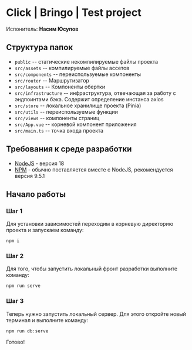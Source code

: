 # Click | Bringo | Test project

Испонитель: **Насим Юсупов**

## Структура папок

- `public` -- статические некомпилируемые файлы проекта
- `src/assets` -- компилируемые файлы ассетов
- `src/components` -- переиспользуемые компоненты
- `src/router` -- Маршрутизатор
- `src/layouts` -- Компоненты обертки
- `src/infrastructure` -- инфраструктура, отвечающая за работу с эндпоинтами бэка. Содержит определение инстанса axios
- `src/store` -- локальное хранилище проекта (Pinia)
- `src/utils` -- переиспользуемые функции
- `src/views` -- компоненты страниц
- `src/App.vue` -- корневой компонент приложения
- `src/main.ts` -- точка входа проекта

## Требования к среде разработки

- [NodeJS](https://nodejs.org/) - версия 18
- [NPM](https://www.npmjs.com/) - обычно поставляется вместе с NodeJS, рекомендуется версия 9.5.1


## Начало работы

### Шаг 1

Для установки зависимостей переходим в корневую директорию проекта и запускаем команду:

```sh
npm i
```

### Шаг 2

Для того, чтобы запустить локальный фронт разработки выполните команду:

```sh
npm run serve
```

### Шаг 3

Теперь нужно запустить локальный сервер. Для этого откройте новый терминал и выполните команду:

```sh
npm run db:serve
```

Готово!








